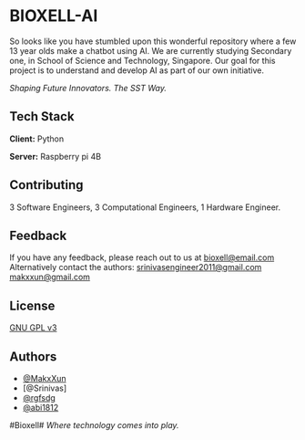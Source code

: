 
# BIOXELL-AI
So looks like you have stumbled upon this wonderful repository where a few 13 year olds make a chatbot using AI. We are currently studying Secondary one, in School of Science and Technology, Singapore. Our goal for this project is to understand and develop AI as part of our own initiative.

_Shaping Future Innovators. The SST Way._


## Tech Stack

**Client:** Python

**Server:** Raspberry pi 4B

## Contributing

3 Software Engineers,
3 Computational Engineers,
1 Hardware Engineer.

## Feedback

If you have any feedback, please reach out to us at bioxell@email.com
Alternatively contact the authors:
srinivasengineer2011@gmail.com
makxxun@gmail.com

## License

[GNU GPL v3](https://choosealicense.com/licenses/gpl-3.0/)


## Authors

- [@MakxXun](https://github.com/MakxXun)
- [@Srinivas]
- [@rgfsdg](https://github.com/rgfsdg)
- [@abi1812](https://github.com/abi1812)











#Bioxell#
_Where technology comes into play._
